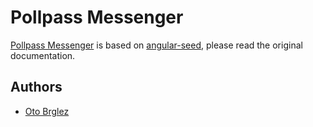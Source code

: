 # Pollpass Messenger

[Pollpass Messenger][pollpass-messenger] is based on [angular-seed][angular-seed], please read the original documentation.

## Authors

- [Oto Brglez][otobrglez]

[otobrglez]: https://github.com/otobrglez
[pollpass-messenger]: https://github.com/GlobalWebIndex/pollpass-messenger
[angular-seed]: https://github.com/mgechev/angular-seed
